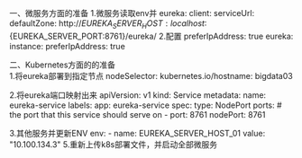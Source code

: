 一、微服务方面的准备
1.微服务读取env并
eureka:
  client:
    serviceUrl:
      defaultZone: http://${EUREKA_SERVER_HOST:localhost}:${EUREKA_SERVER_PORT:8761}/eureka/
2.配置 preferIpAddress: true
eureka:
  instance:
    preferIpAddress: true
    
二、Kubernetes方面的的准备  
1.将eureka部署到指定节点
      nodeSelector:
        kubernetes.io/hostname: bigdata03
        
2.将eureka端口映射出来
    apiVersion: v1
    kind: Service
    metadata:
      name: eureka-service
      labels:
        app: eureka-service
    spec:
      type: NodePort
      ports:
        # the port that this service should serve on
      - port: 8761
        nodePort: 8761

3.其他服务并更新ENV
        env:
          - name: EUREKA_SERVER_HOST_01
            value: "10.100.134.3"
5.重新上传k8s部署文件，并启动全部微服务
            